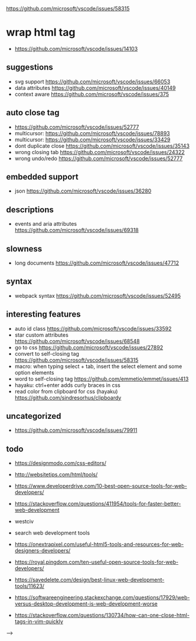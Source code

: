 https://github.com/microsoft/vscode/issues/58315

# wrap html tag

- https://github.com/microsoft/vscode/issues/14103

## suggestions

- svg support https://github.com/microsoft/vscode/issues/66053
- data attributes https://github.com/microsoft/vscode/issues/40149
- context aware https://github.com/microsoft/vscode/issues/375

## auto close tag

- https://github.com/microsoft/vscode/issues/52777
- multicursor: https://github.com/microsoft/vscode/issues/78893
- multicursor: https://github.com/microsoft/vscode/issues/33429
- dont duplicate close https://github.com/microsoft/vscode/issues/35143
- wrong closing tab https://github.com/microsoft/vscode/issues/24322
- wrong undo/redo https://github.com/microsoft/vscode/issues/52777

## embedded support

- json https://github.com/microsoft/vscode/issues/36280

## descriptions

- events and aria attributes https://github.com/microsoft/vscode/issues/69318

## slowness

- long documents https://github.com/microsoft/vscode/issues/47712

## syntax

- webpack syntax https://github.com/microsoft/vscode/issues/52495

## interesting features

- auto id class https://github.com/microsoft/vscode/issues/33592
- star custom attributes https://github.com/microsoft/vscode/issues/68548
- go to css https://github.com/microsoft/vscode/issues/27892
- convert to self-closing tag https://github.com/microsoft/vscode/issues/58315
- macro: when typing select + tab, insert the select element and some option elements
- word to self-closing tag https://github.com/emmetio/emmet/issues/413
- hayaku: ctrl+enter adds curly braces in css
- read color from clipboard for css (hayaku) https://github.com/sindresorhus/clipboardy

## uncategorized

- https://github.com/microsoft/vscode/issues/79911

## todo

- https://designmodo.com/css-editors/
- http://websitetips.com/html/tools/
- https://www.developerdrive.com/10-best-open-source-tools-for-web-developers/
- https://stackoverflow.com/questions/411954/tools-for-faster-better-web-development
- westciv
- search web development tools
- https://onextrapixel.com/useful-html5-tools-and-resources-for-web-designers-developers/
- https://royal.pingdom.com/ten-useful-open-source-tools-for-web-developers/
- https://savedelete.com/design/best-linux-web-development-tools/11623/
- https://softwareengineering.stackexchange.com/questions/17929/web-versus-desktop-development-is-web-development-worse

- https://stackoverflow.com/questions/130734/how-can-one-close-html-tags-in-vim-quickly

<!-- auto delete tag

Having

<xml>
	<test>
		<test2>Foo Bar</test2>
	</test>
</xml>

and deleting, let's say <test2 or </test2>, it should automatically remove the pairing tag.
 -->

<!-- multi cursor support for auto rename tag and others -->

<!-- TODO caching for get documentation or make it faster because currently its slow -->

<!-- TODO parsing error

<!DOCTYPE html>
<html lang="en">
<head>
    <meta charset="UTF-8">
    <meta name="viewport" content="width=device-width, initial-scale=1.0">
    <meta http-equiv="X-UA-Compatible" content="ie=edge">
    <title>Document</title>
</head>
<body>
    <Header class=""></Header>

</body>
</html>
 -->

 <!-- TODO bug
Auto rename tag: enter space after "div", end tag is not renamed
  <divvvvvvvvvvv>

    </divvvvvvvvvvv>


  -->

<!-- TODO bug
parsing error
 <p>

    </
    p>
 -->

<!-- TODO bug
parsing error when cursor is at start tag

 <dl>
        <
      </dl>
 -->

<!-- TODO idea
writing tag with ! gives example:
h1! -> <h1>hello world</h1>
body! -> <body><h1>hello world</h1>
select! -> <select><option>option 1</option><option>option 2</option></select>
ul! -> <ul><li>list item 1</li><li>list item 2</li></ul>
a! -> <a href="https://google.de" rel="noopener noreferrer">link to a website</a>
img! -> <img src="https://source.unsplash.com/random">
noscript! -> <noscript><p>Please enable Javascript to continue</p></noscript>
address! ->  <address>Written by <a href="mailto:webmaster@example.com">Jon Doe</a>.<br>Visit us at:<br></address>
article! ->  <article><h1>Google Chrome</h1><p>Google Chrome is a free, open-source web browser developed by Google, released in 2008.</p></article>
picture! ->  <picture><source media="(min-width: 650px)" srcset="img_pink_flowers.jpg"></picture>
progress! ->  <progress value="22" max="100"></progress>
script! ->  <script>console.log('hello world')</script>
table! ->  <table>
  <tr>
    <th>Month</th>
    <th>Savings</th>
  </tr>
  <tr>
    <td>January</td>
    <td>$100</td>
  </tr>
</table>

also for custom tags:
amp-carousel! ->
<amp-carousel type="slides"
                width="400"
                height="300"
                layout="responsive"
                lightbox>
    <amp-img src="https://unsplash.it/400/300?image=10"
             width="400"
             height="300"
             layout="responsive"
             alt="a sample image">
    </amp-img>
    <amp-img src="https://unsplash.it/400/300?image=11"
             width="400"
             height="300"
             layout="responsive"
             alt="a sample image">
    </amp-img>
    <amp-img src="https://unsplash.it/400/300?image=12"
             width="400"
             height="300"
             layout="responsive"
             alt="a sample image">
    </amp-img>
    <amp-img src="https://unsplash.it/400/300?image=13"
             width="400"
             height="300"
             layout="responsive"
             alt="a sample image">
    </amp-img>
  </amp-carousel>

 -->

<!-- TODO bug
type '/' as href, auto closing tag does its weird part

 <a href="/>"
 -->

<!-- TODO
some attribute value enums missing
spellcheck: true/false inside sentence, maybe hard to extract
input/autocorrect 'on' | 'off'
 -->

<!-- TODO idea
fast completions:
<div spellcheck="|"> type "t" automatically complete to true


 -->

<!-- TODO auto insert quotes after equal sing for attributes
https://github.com/microsoft/vscode/issues/18071
 -->

<!-- TODO
maybe merge auto-rename-tag and highlight-matching-tag since they both need to know about matching tags and currently it is computed separately for each of them
separately
 -->

<!--
figure out why `!??` is a suggested tag inside a `div`

filter out custom tags like `<todo-item>` when fetching sites

<!-- analyze error (statistics): https://github.com/lyons194/Intellident-Website-Python-Flask -->

-->

<!-- TODO
autoclose tag bug

https://youtrack.jetbrains.com/issue/WEB-36793

 -->

<!-- TODO
test https://youtrack.jetbrains.com/issue/WEB-18206
<div id="div1">
    <div class="dummy" id="div2">
    </div>
</div>


 -->

<!-- TODO
completion for input/autocomplete https://youtrack.jetbrains.com/issue/WEB-32612

 -->

<!-- TODO

not sure
https://youtrack.jetbrains.com/issue/WEB-33713
 -->

<!-- TODO auto rename tag issue https://youtrack.jetbrains.com/issue/WEB-28449 / test case -->

<!-- TODO other bugs
https://youtrack.jetbrains.com/issue/WEB-28014
https://youtrack.jetbrains.com/issue/WEB-28004
 -->

<!-- TODO idea
fuzzy search for attributes
<input tt> -> <input type="text">
<input tn> -> <input type="number">
 -->

 <!-- TODO idea
 need a way to go inside tag
 input -> <input>|
 input -> <input | > -> <input tt| > -> <input type="text" | >
 input -> <input | > -> <input tn| > -> <input type="number" | >

  -->

<!-- TODO
https://youtrack.jetbrains.com/issue/WEB-13292
 -->

<!-- TODO
very interesting, maybe also for adding attribute(classes or something)
https://youtrack.jetbrains.com/issue/WEB-14154

original request is to wrap with tag:
<h1>hello world</h1>.div -> wrapping with div

another idea is similar to auto-class-id
<h1>.</h1> -> <h1 | ></h1>
<h1></h1>. -> <h1 | ></h1>
go inside the tag
 -->

<!-- TODO
class name validation
https://youtrack.jetbrains.com/issue/WEB-8150
in cooperation with css language server / class name provider
 -->

<!-- TODO

sparkup
https://youtrack.jetbrains.com/issue/WEB-537
 -->

<!-- TODO idea
ul li a*3
<ul>
  <li><a></a></li>
  <li><a></a></li>
  <li><a></a></li>
</ul>

apply multiplication to sensible selector

ul li a lorem10*3



p+p
<p></p>
<p></p>
 -->

<!-- TODO
attribute types https://www.w3.org/TR/REC-html40/index/attributes.html
and https://www.w3.org/TR/2017/REC-html52-20171214/fullindex.html#attributes-table

 -->

<!-- TODO
new completion api

https://code.visualstudio.com/updates/v1_40#_support-intellisense-replace-mode
 -->

<!-- TODO
align attributes wrong because notes

 -->

<!-- TODO

autocapitalization wrong because of multiple
 -->

<!-- TODO
missing
link#importance
 -->

<!-- TODO
tests for fuzzy attribute search

 -->

<!-- TODO bug
https://github.com/microsoft/vscode/issues/82556
 -->

<!-- TODO auto rename tag bug

```
<svg viewBox="0 0 100 100">
  <circle cx="0" cy="20" r="20" />
  <path
    d="M91.942 91.212c-.676-.312-1.52-.896-1.876-1.3-.355-.402-3.626-5.64-7.267-11.64L67.69 53.38c-4.67-7.69-8.856-14.376-9.303-14.856-2.2-2.36-6.232-1.847-7.897 1.003-.938 1.607-.796 3.486.44 5.82.896 1.687 1.038 2.253 1.043 4.148.013 4.998-3.26 8.313-8.608 8.717-1.873.142-2.525.328-3.23.922-.487.41-4.05 4.64-7.92 9.403-3.87 4.762-7.33 8.924-7.693 9.25-.924.826-3.62 1.02-4.914.35-2.01-1.04-2.89-3.656-1.943-5.782.32-.718 6.184-11.4 13.034-23.74C37.544 36.278 43.374 25.74 43.65 25.2c.998-1.957.39-4.218-1.434-5.33-2.14-1.303-4.003-.56-6.71 2.674-1.063 1.267-2.56 2.82-3.327 3.447-3.72 3.047-4.39 3.18-15.3 3.06l-8.837-.1-1.844-.86c-2.388-1.116-4.01-2.69-5.09-4.945-1.16-2.412-1.4-4.51-.788-6.895.597-2.33 1.556-3.88 3.407-5.51 2.862-2.52.88-2.37 31.663-2.47 19.077-.064 27.955.012 29.348.25 4.27.733 8.29 3.674 10.38 7.593.83 1.556 6.15 16.138 13.595 37.267.982 2.79 3.854 10.88 6.382 17.978 2.528 7.098 4.692 13.345 4.81 13.88.48 2.206-1.046 4.933-3.347 5.978-1.58.717-3.063.716-4.622-.003z"
  />



  <!-- --\>
</path>

type enter inside the command, renames the path tag to a start comment
 -->

<!-- TODO auto rename tag bug
<svg viewBox="0 0 100 100">
  <circle cx="0" cy="20" r="20" />
  <path
    d="M91.942 91.212c-.676-.312-1.52-.896-1.876-1.3-.355-.402-3.626-5.64-7.267-11.64L67.69 53.38c-4.67-7.69-8.856-14.376-9.303-14.856-2.2-2.36-6.232-1.847-7.897 1.003-.938 1.607-.796 3.486.44 5.82.896 1.687 1.038 2.253 1.043 4.148.013 4.998-3.26 8.313-8.608 8.717-1.873.142-2.525.328-3.23.922-.487.41-4.05 4.64-7.92 9.403-3.87 4.762-7.33 8.924-7.693 9.25-.924.826-3.62 1.02-4.914.35-2.01-1.04-2.89-3.656-1.943-5.782.32-.718 6.184-11.4 13.034-23.74C37.544 36.278 43.374 25.74 43.65 25.2c.998-1.957.39-4.218-1.434-5.33-2.14-1.303-4.003-.56-6.71 2.674-1.063 1.267-2.56 2.82-3.327 3.447-3.72 3.047-4.39 3.18-15.3 3.06l-8.837-.1-1.844-.86c-2.388-1.116-4.01-2.69-5.09-4.945-1.16-2.412-1.4-4.51-.788-6.895.597-2.33 1.556-3.88 3.407-5.51 2.862-2.52.88-2.37 31.663-2.47 19.077-.064 27.955.012 29.348.25 4.27.733 8.29 3.674 10.38 7.593.83 1.556 6.15 16.138 13.595 37.267.982 2.79 3.854 10.88 6.382 17.978 2.528 7.098 4.692 13.345 4.81 13.88.48 2.206-1.046 4.933-3.347 5.978-1.58.717-3.063.716-4.622-.003z"
  />
</svg>

rename path to circle, renames closing svg tag even though path is self-closing
 -->

<!-- TODO auto rename tag bug
//  <h1>
//         hello world

//         <!-- <h1 --\>
//       </h1>

- rename h1 inside comment shouldn't rename anything and
- rename opening h1 should only rename closing h1
- rename closing h1 should only rename opening h1
 -->

<!-- TODO auto rename tag bug
<View
  prop1="1"
>
  <Button />
</View>

1. type w inside closing View tag
2. undo (ctrl+z)
3. auto rename tag goes crazyyyyyyyyyyyyyyyyyyyyyyyyyyyyyyyyyyyyyyyyyyyyyyyy
 -->

<!-- TODO bug
<View
  prop1="1"
>
  <Button />
</View>

The one in the middle is always renamed
same issue as another where getPreviousTagName doesn't work properly with self-closing tags
 -->

<!-- TODO bug auto rename tag
 <h3>
  <span></span>
  <img>
</h3>

type 3 inside closing h3 tag
img tag gets renamed to h33
 -->

<!-- TODO find matching tag bug
<ul>
  <li></li>
  <!-- <li class="x"> --\>
    <a></a>
  </li>
</ul>

 - closing ul tag throws error
 - closing li tag nothing gets highlighted
 -->

<!-- TODO bug
<div>
<div onClick={() => foo()} />
</div>
 -->

<!-- TODO bug
if (i<2) return 3>2
 -->

<!-- TODO use more tests from  https://github.com/vincaslt/vscode-highlight-matching-tag
 -->

<!-- TODO bug
<!DOCTYPE html>
<html lang="en">
  <head>
    <meta charset="utf-8" />
    <title>title</title>
    s
  </meta>
  <body>
  </body>
</html>

no suggestions for style etc. when typing s
 -->
